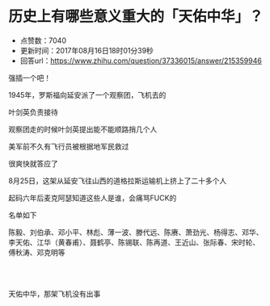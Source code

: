 # 历史上有哪些意义重大的「天佑中华」？
- 点赞数：7040
- 更新时间：2017年08月16日18时01分39秒
- 回答url：https://www.zhihu.com/question/37336015/answer/215359946
<body>
 <p data-pid="gwPGCgMS">强插一个吧！</p>
 <p data-pid="VNituotX">1945年，罗斯福向延安派了一个观察团，飞机去的</p>
 <p data-pid="T5eg8Sv4">叶剑英负责接待</p>
 <p data-pid="k5bN_wzo">观察团走的时候叶剑英提出能不能顺路捎几个人</p>
 <p data-pid="Wt-49G0c">美军前不久有飞行员被根据地军民救过</p>
 <p data-pid="Lg0eaO-j">很爽快就答应了</p>
 <p data-pid="8XheMVwp">8月25日，这架从延安飞往山西的道格拉斯运输机上挤上了二十多个人</p>
 <p data-pid="zF0pTo2d">起码六年后麦克阿瑟知道这些人是谁，会痛骂FUCK的</p>
 <p data-pid="8kRf1SKY">名单如下</p>
 <p data-pid="NB0AW_cW">陈毅、刘伯承、邓小平、林彪、薄一波、滕代远、陈赓、萧劲光、杨得志、邓华、李天佑、江华（黄春甫）、聂鹤亭、陈锡联、陈再道、王近山、张际春、宋时轮、傅秋涛、邓克明等</p>
 <br>
 <br>
 <p data-pid="nPCeTE0E">天佑中华，那架飞机没有出事</p>
</body>